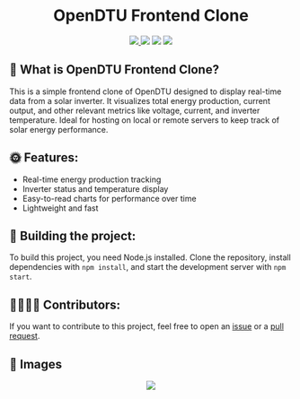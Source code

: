 <!--<p align="center">
    <img src="logo.png" height="150px" width="auto" alt="OpenDTU Logo">
</p>-->
<h1 align="center">OpenDTU Frontend Clone</h1>
<div align="center">
     <a href="https://solar.frozenassassine.de/?ref=github">
         <img src="https://img.shields.io/badge/OpenDTU-Website-blue">
    </a>
    <img src="https://img.shields.io/github/stars/FrozenAssassine/opendtu_frontend_clone?style=flat">
    <img src="https://img.shields.io/github/issues-pr/FrozenAssassine/opendtu_frontend_clone?style=flat">
    <img src="https://img.shields.io/github/repo-size/FrozenAssassine/opendtu_frontend_clone?style=flat">
</div>

## 🤔 What is OpenDTU Frontend Clone?
This is a simple frontend clone of OpenDTU designed to display real-time data from a solar inverter. It visualizes total energy production, current output, and other relevant metrics like voltage, current, and inverter temperature. Ideal for hosting on local or remote servers to keep track of solar energy performance.

## 🌞 Features:
- Real-time energy production tracking
- Inverter status and temperature display
- Easy-to-read charts for performance over time
- Lightweight and fast

## 🚀 Building the project:
To build this project, you need Node.js installed. Clone the repository, install dependencies with `npm install`, and start the development server with `npm start`.

## 👨‍👩‍👧‍👦 Contributors:
If you want to contribute to this project, feel free to open an <a href="https://github.com/FrozenAssassine/opendtu_frontend_clone/issues/new">issue</a> or a <a href="https://github.com/FrozenAssassine/opendtu_frontend_clone/pulls">pull request</a>.

## 📸 Images
<div align="center">
  <img src="https://github.com/user-attachments/assets/7042175d-06cb-4250-b181-d948d92f7e1d"/>
</div>
